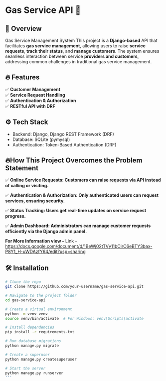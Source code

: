 # Gas Service API 🚀

## 📌 Overview
Gas Service Management System
This project is a **Django-based** API that facilitates **gas service management**, allowing users to raise **service requests**, **track their status**, and **manage customers**. The system ensures seamless interaction between service **providers and customers**, addressing common challenges in traditional gas service management.

## 🔥 Features
✅ **Customer Management**  
✅ **Service Request Handling**  
✅ **Authentication & Authorization**  
✅ **RESTful API with DRF**  

## ⚙️ Tech Stack
- Backend: Django, Django REST Framework (DRF)
- Database: SQLite (pymysql)
- Authentication: Token-Based Authentication (DRF)

## 🔥How This Project Overcomes the Problem Statement
✅ **Online Service Requests: Customers can raise requests via API instead of calling or visiting.**

✅ **Authentication & Authorization: Only authenticated users can request services, ensuring security.**

✅ **Status Tracking: Users get real-time updates on service request progress.**

✅ **Admin Dashboard: Administrators can manage customer requests efficiently via the Django admin panel.**


**For More Information view -**
Link - https://docs.google.com/document/d/1BeWj02tTVy11bCirC6eBTY3bax-P8Y1_H-uWDAzfY64/edit?usp=sharing

## 🛠️ Installation

```bash
# Clone the repo
git clone https://github.com/your-username/gas-service-api.git

# Navigate to the project folder
cd gas-service-api

# Create a virtual environment
python -m venv venv
source venv/bin/activate  # For Windows: venv\Scripts\activate

# Install dependencies
pip install -r requirements.txt

# Run database migrations
python manage.py migrate

# Create a superuser
python manage.py createsuperuser

# Start the server
python manage.py runserver
'''
